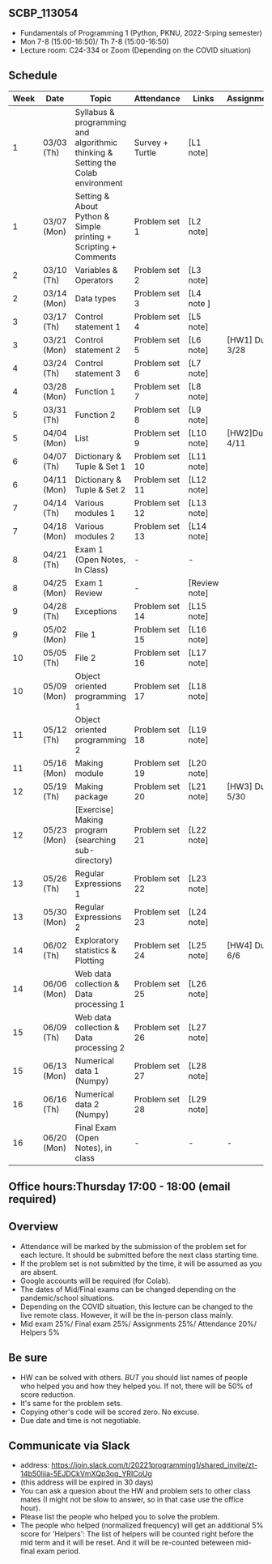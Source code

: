 ## SCBP_113054
  * Fundamentals of Programming 1 (Python, PKNU, 2022-Srping semester) 
  * Mon 7-8 (15:00-16:50)/ Th 7-8 (15:00-16:50)
  * Lecture room: C24-334 or Zoom (Depending on the COVID situation) 

## Schedule 
| Week | Date      | Topic                                                         | Attendance | Links | Assignments |
|------|-----------|---------------------------------------------------------------|---------|-------|-------------|
|    1 |     03/03 (Th) | Syllabus & programming and algorithmic thinking & Setting the Colab environment |  Survey + Turtle   | [L1 note]       |             |
|    1 |     03/07 (Mon) | Setting & About Python & Simple printing + Scripting + Comments | Problem set 1  | [L2 note]      |             |
|    2 |     03/10 (Th) | Variables & Operators | Problem set 2 | [L3 note]  |             |
|    2 |     03/14 (Mon)| Data types | Problem set 3  | [L4 note ]    |             |
|    3 |     03/17 (Th) | Control statement 1 |   Problem set 4      | [L5 note]      |             |
|    3 |     03/21 (Mon) | Control statement 2 | Problem set 5  | [L6 note]   | [HW1] Due 3/28             |
|    4 |     03/24 (Th) |  Control statement 3    | Problem set 6  | [L7 note]     |             |
|    4 |     03/28 (Mon) |  Function 1 | Problem set 7  | [L8 note]     |             |
|    5 |     03/31 (Th) |  Function 2 | Problem set 8  | [L9 note] |             |
|    5 |     04/04 (Mon) |  List| Problem set 9  | [L10 note]  | [HW2]Due 4/11    |
|    6 |     04/07 (Th) | Dictionary & Tuple & Set 1 | Problem set 10| [L11 note]    |             |
|    6 |     04/11 (Mon) | Dictionary & Tuple & Set 2 | Problem set 11 | [L12 note]  |             |
|    7 |     04/14 (Th) |  Various modules 1 | Problem set 12 | [L13 note]  |             |
|    7 |     04/18 (Mon) | Various modules 2  |Problem set 13| [L14 note]|            |
|    8 |     04/21 (Th) | Exam 1 (Open Notes, In Class)                                 |       -  |   -      |             |
|    8 |     04/25 (Mon) | Exam 1 Review |   -      | [Review note] |             |
|    9 |     04/28 (Th) | Exceptions | Problem set 14 | [L15 note]    |             |
|    9 |     05/02 (Mon) | File 1 | Problem set 15| [L16 note]      |             |
|   10 |     05/05 (Th) | File 2 | Problem set 16| [L17 note]    |             |
|   10 |     05/09 (Mon) | Object oriented programming 1 | Problem set 17| [L18 note]      |             |
|   11 |     05/12 (Th) | Object oriented programming 2 |Problem set 18|[L19 note] |             |
|   11 |     05/16 (Mon) | Making module |Problem set 19| [L20 note]      | |
|   12 |     05/19 (Th) | Making package |Problem set 20| [L21 note]     | [HW3] Due  5/30 |
|   12 |     05/23 (Mon) | [Exercise] Making program (searching sub-directory) | Problem set 21| [L22 note]     |             |
|   13 |     05/26 (Th) | Regular Expressions 1 |Problem set 22| [L23 note]    |             |
|   13 |     05/30 (Mon) | Regular Expressions 2 |Problem set 23| [L24 note]   |             |
|   14 |     06/02 (Th) | Exploratory statistics & Plotting |Problem set 24| [L25 note]    |   [HW4] Due 6/6          |
|   14 |     06/06 (Mon) | Web data collection & Data processing 1| Problem set 25| [L26 note]  |             |
|   15 |     06/09 (Th) | Web data collection & Data processing 2 |Problem set 26| [L27 note]      |             |
|   15 |     06/13 (Mon) | Numerical data 1 (Numpy) | Problem set 27  |  [L28 note]        |             |
|   16  | 06/16 (Th) | Numerical data 2 (Numpy) |Problem set 28| [L29 note] |             |
|   16  | 06/20 (Mon) | Final Exam (Open Notes), in class |  -      | - |    -         |

## Office hours:Thursday 17:00 - 18:00 (email required) 

## Overview 
* Attendance will be marked by the submission of the problem set for each lecture. It should be submitted before the next class starting time. 
* If the problem set is not submitted by the time, it will be assumed as you are absent.
* Google accounts will be required (for Colab). 
* The dates of Mid/Final exams can be changed depending on the pandemic/school situations. 
* Depending on the COVID situation, this lecture can be changed to the live remote class. However, it will be the in-person class mainly. 
* Mid exam 25%/ Final exam 25%/ Assignments 25%/ Attendance 20%/ Helpers 5%

## Be sure 
* HW can be solved with others. *BUT* you should list names of people who helped you and how they helped you. If not, there will be 50% of score reduction. 
* It's same for the problem sets. 
* Copying other's code will be scored zero. No excuse. 
* Due date and time is not negotiable. 

## Communicate via Slack 
* address: https://join.slack.com/t/20221programming1/shared_invite/zt-14b50liia-5EJDCkVmXQp3oq_YRICoUg
* (this address will be expired in 30 days) 
* You can ask a quesion about the HW and problem sets to other class mates (I might not be slow to answer, so in that case use the office hour). 
* Please list the people who helped you to solve the problem. 
* The people who helped (normalized frequency) will get an additional 5% score for 'Helpers': The list of helpers will be counted right before the mid term and it will be reset. And it will be re-counted beteween mid-final exam period. 

